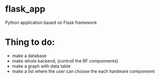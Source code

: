 # flask_app
Python application based on Flask framework

# Thing to do:
- make a database 
- make whole backend, (controll the RF componnents)
- make a graph with data table
- make a list where the user can choose the each hardware componnent
